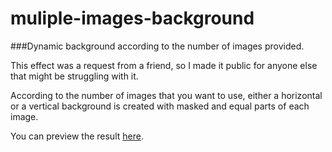 # muliple-images-background
###Dynamic background according to the number of images provided.

This effect was a request from a friend, so I made it public for anyone else that might be struggling with it.

According to the number of images that you want to use, either a horizontal or a vertical background is created with masked and equal parts of each image.

You can preview the result [here](http://multiple-images-background.ck-experiments.com).
